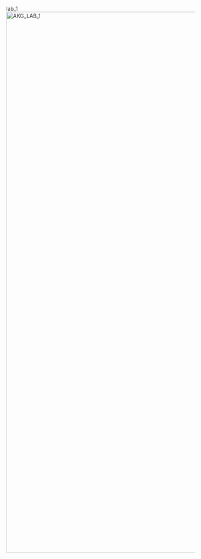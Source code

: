 lab_1
<img width="1737" height="1438" alt="AKG_LAB_1" src="https://github.com/user-attachments/assets/9f111e9b-f2bb-4338-9a99-2b63c75574e2" />
